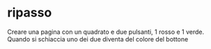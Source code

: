 # ripasso
Creare una pagina con un quadrato e due pulsanti, 1 rosso e 1 verde. Quando si schiaccia uno dei due diventa del colore del bottone